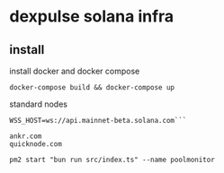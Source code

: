 # dexpulse solana infra 

## install 

install docker and docker compose 

```docker-compose build && docker-compose up```

standard nodes

```RPC_HOST=https://api.mainnet-beta.solana.com
WSS_HOST=ws://api.mainnet-beta.solana.com```

ankr.com
quicknode.com

pm2 start "bun run src/index.ts" --name poolmonitor